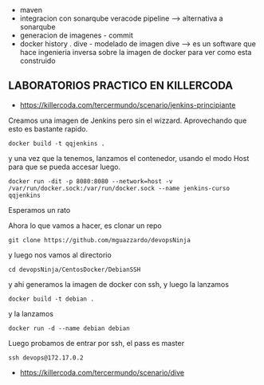 - maven
- integracion con sonarqube
    veracode pipeline --> alternativa a sonarqube
- generacion de imagenes - commit 
- docker history . dive - modelado de imagen 
    dive --> es un software que hace ingenieria inversa sobre la imagen de docker para ver como esta construido 


## LABORATORIOS PRACTICO EN KILLERCODA
- https://killercoda.com/tercermundo/scenario/jenkins-principiante

Creamos una imagen de Jenkins pero sin el wizzard. Aprovechando que esto es bastante rapido.

    docker build -t qqjenkins .

y una vez que la tenemos, lanzamos el contenedor, usando el modo Host para que se pueda accesar luego.

    docker run -dit -p 8080:8080 --network=host -v /var/run/docker.sock:/var/run/docker.sock --name jenkins-curso qqjenkins

Esperamos un rato

Ahora lo que vamos a hacer, es clonar un repo

    git clone https://github.com/mguazzardo/devopsNinja

y luego nos vamos al directorio

    cd devopsNinja/CentosDocker/DebianSSH

y ahi generamos la imagen de docker con ssh, y luego la lanzamos

    docker build -t debian .

y la lanzamos

    docker run -d --name debian debian

Luego probamos de entrar por ssh, el pass es master

    ssh devops@172.17.0.2 

- https://killercoda.com/tercermundo/scenario/dive